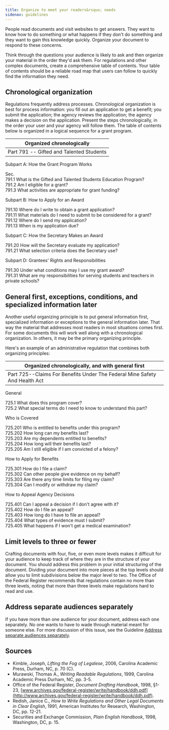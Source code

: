 ```yaml
---
title: Organize to meet your readers&rsquo; needs
sidenav: guidelines
---
```


People read documents and visit websites to get answers. They want to know how to do something or what happens if they don't do something and they want to gain this knowledge quickly. Organize your document to respond to these concerns.

Think through the questions your audience is likely to ask and then organize your material in the order they'd ask them. For regulations and other complex documents, create a comprehensive table of contents. Your table of contents should be a reliable road map that users can follow to quickly find the information they need.

## Chronological organization

Regulations frequently address processes. Chronological organization is best for process information: you fill out an application to get a benefit; you submit the application; the agency reviews the application; the agency makes a decision on the application. Present the steps chronologically, in the order your user and your agency will follow them. The table of contents below is organized in a logical sequence for a grant program.

| Organized chronologically
| ----------------------------------------
| Part 791 -- Gifted and Talented Students

Subpart A: How the Grant Program Works

Sec.<br>
791.1 What is the Gifted and Talented Students Education Program?<br>
791.2 Am I eligible for a grant?<br>
791.3 What activities are appropriate for grant funding?

Subpart B: How to Apply for an Award

791.10 Where do I write to obtain a grant application?<br>
791.11 What materials do I need to submit to be considered for a grant?<br>
791.12 Where do I send my application?<br>
791.13 When is my application due?

Subpart C: How the Secretary Makes an Award

791.20 How will the Secretary evaluate my application?<br>
791.21 What selection criteria does the Secretary use?

Subpart D: Grantees' Rights and Responsibilities

791.30 Under what conditions may I use my grant award?<br>
791.31 What are my responsibilities for serving students and teachers in private schools?

## General first, exceptions, conditions, and specialized information later

Another useful organizing principle is to put general information first, specialized information or exceptions to the general information later. That way the material that addresses most readers in most situations comes first. For some documents this will work well along with a chronological organization. In others, it may be the primary organizing principle.

Here's an example of an administrative regulation that combines both organizing principles:

| Organized chronologically, and with general first
| --------------------------------------------------------------------------
| Part 725--Claims For Benefits Under The Federal Mine Safety And Health Act

General

725.1 What does this program cover?<br>
725.2 What special terms do I need to know to understand this part?

Who is Covered

725.201 Who is entitled to benefits under this program?<br>
725.202 How long can my benefits last?<br>
725.203 Are my dependents entitled to benefits?<br>
725.204 How long will their benefits last?<br>
725.205 Am I still eligible if I am convicted of a felony?

How to Apply for Benefits

725.301 How do I file a claim?<br>
725.302 Can other people give evidence on my behalf?<br>
725.303 Are there any time limits for filing my claim?<br>
725.304 Can I modify or withdraw my claim?

How to Appeal Agency Decisions

725.401 Can I appeal a decision if I don't agree with it?<br>
725.402 How do I file an appeal?<br>
725.403 How long do I have to file an appeal?<br>
725.404 What types of evidence must I submit?<br>
725.405 What happens if I won't get a medical examination?

## Limit levels to three or fewer

Crafting documents with four, five, or even more levels makes it difficult for your audience to keep track of where they are in the structure of your document. You should address this problem in your initial structuring of the document. Dividing your document into more pieces at the top levels should allow you to limit subdivisions below the major level to two. The Office of the Federal Register recommends that regulations contain no more than three levels, noting that more than three levels make regulations hard to read and use.

## Address separate audiences separately

If you have more than one audience for your document, address each one separately. No one wants to have to wade through material meant for someone else. For more discussion of this issue, see the Guideline [Address separate audiences separately](audSeparate.cfm).

## Sources

- Kimble, Joseph, _Lifting the Fog of Legalese_, 2006, Carolina Academic Press, Durham, NC, p. 70 (C).
- Murawski, Thomas A., _Writing Readable Regulations_, 1999, Carolina Academic Press Durham, NC, pp. 3-5.
- Office of the Federal Register, _Document Drafting Handbook_, 1998, §1-23, [www.archives.gov/federal-register/write/handbook/ddh.pdf](http://www.archives.gov/federal-register/write/handbook/ddh.pdf).
- Redish, Janice C., _How to Write Regulations and Other Legal Documents in Clear English_, 1991, American Institutes for Research, Washington, DC, pp. 12-21.
- Securities and Exchange Commission, _Plain English Handbook_, 1998, Washington, DC, p. 15.

